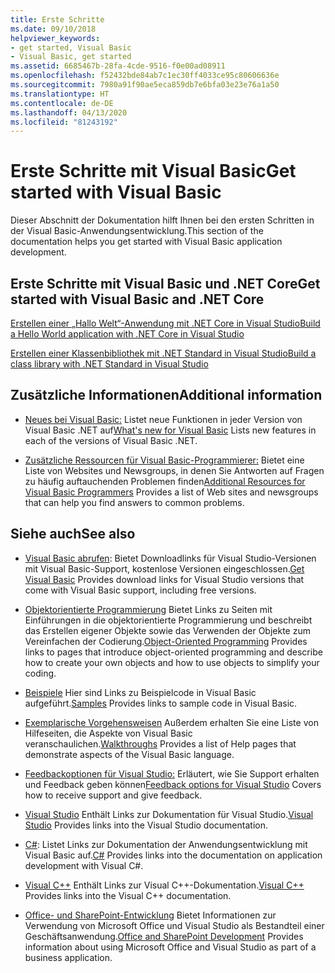 ```yaml
---
title: Erste Schritte
ms.date: 09/10/2018
helpviewer_keywords:
- get started, Visual Basic
- Visual Basic, get started
ms.assetid: 6685467b-28fa-4cde-9516-f0e00ad08911
ms.openlocfilehash: f52432bde84ab7c1ec30ff4033ce95c80606636e
ms.sourcegitcommit: 7980a91f90ae5eca859db7e6bfa03e23e76a1a50
ms.translationtype: HT
ms.contentlocale: de-DE
ms.lasthandoff: 04/13/2020
ms.locfileid: "81243192"
---
```

# <a name="get-started-with-visual-basic"></a><span data-ttu-id="3e91b-102">Erste Schritte mit Visual Basic</span><span class="sxs-lookup"><span data-stu-id="3e91b-102">Get started with Visual Basic</span></span>

<span data-ttu-id="3e91b-103">Dieser Abschnitt der Dokumentation hilft Ihnen bei den ersten Schritten in der Visual Basic-Anwendungsentwicklung.</span><span class="sxs-lookup"><span data-stu-id="3e91b-103">This section of the documentation helps you get started with Visual Basic application development.</span></span>

## <a name="get-started-with-visual-basic-and-net-core"></a><span data-ttu-id="3e91b-104">Erste Schritte mit Visual Basic und .NET Core</span><span class="sxs-lookup"><span data-stu-id="3e91b-104">Get started with Visual Basic and .NET Core</span></span>

[<span data-ttu-id="3e91b-105">Erstellen einer „Hallo Welt“-Anwendung mit .NET Core in Visual Studio</span><span class="sxs-lookup"><span data-stu-id="3e91b-105">Build a Hello World application with .NET Core in Visual Studio</span></span>](../../core/tutorials/with-visual-studio.md)

[<span data-ttu-id="3e91b-106">Erstellen einer Klassenbibliothek mit .NET Standard in Visual Studio</span><span class="sxs-lookup"><span data-stu-id="3e91b-106">Build a class library with .NET Standard in Visual Studio</span></span>](../../core/tutorials/library-with-visual-studio.md)

## <a name="additional-information"></a><span data-ttu-id="3e91b-107">Zusätzliche Informationen</span><span class="sxs-lookup"><span data-stu-id="3e91b-107">Additional information</span></span>

- <span data-ttu-id="3e91b-108">[Neues bei Visual Basic:](whats-new.md) Listet neue Funktionen in jeder Version von Visual Basic .NET auf</span><span class="sxs-lookup"><span data-stu-id="3e91b-108">[What's new for Visual Basic](whats-new.md) Lists new features in each of the versions of Visual Basic .NET.</span></span>

- <span data-ttu-id="3e91b-109">[Zusätzliche Ressourcen für Visual Basic-Programmierer:](additional-resources.md) Bietet eine Liste von Websites und Newsgroups, in denen Sie Antworten auf Fragen zu häufig auftauchenden Problemen finden</span><span class="sxs-lookup"><span data-stu-id="3e91b-109">[Additional Resources for Visual Basic Programmers](additional-resources.md) Provides a list of Web sites and newsgroups that can help you find answers to common problems.</span></span>

## <a name="see-also"></a><span data-ttu-id="3e91b-110">Siehe auch</span><span class="sxs-lookup"><span data-stu-id="3e91b-110">See also</span></span>

- <span data-ttu-id="3e91b-111">[Visual Basic abrufen](https://visualstudio.microsoft.com/downloads/?utm_medium=microsoft&utm_source=docs.microsoft.com&utm_campaign=inline+link&utm_content=download+vs2019): Bietet Downloadlinks für Visual Studio-Versionen mit Visual Basic-Support, kostenlose Versionen eingeschlossen.</span><span class="sxs-lookup"><span data-stu-id="3e91b-111">[Get Visual Basic](https://visualstudio.microsoft.com/downloads/?utm_medium=microsoft&utm_source=docs.microsoft.com&utm_campaign=inline+link&utm_content=download+vs2019) Provides download links for Visual Studio versions that come with Visual Basic support, including free versions.</span></span>

- <span data-ttu-id="3e91b-112">[Objektorientierte Programmierung](../programming-guide/concepts/object-oriented-programming.md) Bietet Links zu Seiten mit Einführungen in die objektorientierte Programmierung und beschreibt das Erstellen eigener Objekte sowie das Verwenden der Objekte zum Vereinfachen der Codierung.</span><span class="sxs-lookup"><span data-stu-id="3e91b-112">[Object-Oriented Programming](../programming-guide/concepts/object-oriented-programming.md) Provides links to pages that introduce object-oriented programming and describe how to create your own objects and how to use objects to simplify your coding.</span></span>

- <span data-ttu-id="3e91b-113">[Beispiele](https://github.com/dotnet/docs/tree/master/samples/snippets/visualbasic) Hier sind Links zu Beispielcode in Visual Basic aufgeführt.</span><span class="sxs-lookup"><span data-stu-id="3e91b-113">[Samples](https://github.com/dotnet/docs/tree/master/samples/snippets/visualbasic) Provides links to sample code in Visual Basic.</span></span>

- <span data-ttu-id="3e91b-114">[Exemplarische Vorgehensweisen](../walkthroughs.md) Außerdem erhalten Sie eine Liste von Hilfeseiten, die Aspekte von Visual Basic veranschaulichen.</span><span class="sxs-lookup"><span data-stu-id="3e91b-114">[Walkthroughs](../walkthroughs.md) Provides a list of Help pages that demonstrate aspects of the Visual Basic language.</span></span>

- <span data-ttu-id="3e91b-115">[Feedbackoptionen für Visual Studio:](/visualstudio/ide/feedback-options) Erläutert, wie Sie Support erhalten und Feedback geben können</span><span class="sxs-lookup"><span data-stu-id="3e91b-115">[Feedback options for Visual Studio](/visualstudio/ide/feedback-options) Covers how to receive support and give feedback.</span></span>

- <span data-ttu-id="3e91b-116">[Visual Studio](/visualstudio/) Enthält Links zur Dokumentation für Visual Studio.</span><span class="sxs-lookup"><span data-stu-id="3e91b-116">[Visual Studio](/visualstudio/) Provides links into the Visual Studio documentation.</span></span>

- <span data-ttu-id="3e91b-117">[C#](../../csharp/index.yml): Listet Links zur Dokumentation der Anwendungsentwicklung mit Visual Basic auf.</span><span class="sxs-lookup"><span data-stu-id="3e91b-117">[C#](../../csharp/index.yml) Provides links into the documentation on application development with Visual C#.</span></span>

- <span data-ttu-id="3e91b-118">[Visual C++](/cpp/) Enthält Links zur Visual C++-Dokumentation.</span><span class="sxs-lookup"><span data-stu-id="3e91b-118">[Visual C++](/cpp/) Provides links into the Visual C++ documentation.</span></span>

- <span data-ttu-id="3e91b-119">[Office- und SharePoint-Entwicklung](/visualstudio/vsto/office-and-sharepoint-development-in-visual-studio) Bietet Informationen zur Verwendung von Microsoft Office und Visual Studio als Bestandteil einer Geschäftsanwendung.</span><span class="sxs-lookup"><span data-stu-id="3e91b-119">[Office and SharePoint Development](/visualstudio/vsto/office-and-sharepoint-development-in-visual-studio) Provides information about using Microsoft Office and Visual Studio as part of a business application.</span></span>
